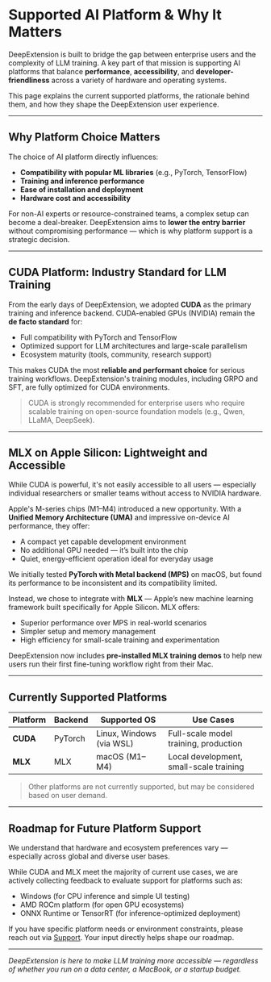 # Supported AI Platform & Why It Matters

DeepExtension is built to bridge the gap between enterprise users and the 
complexity of LLM training. A key part of that mission is supporting AI platforms 
that balance **performance**, **accessibility**, and **developer-friendliness** 
across a variety of hardware and operating systems.

This page explains the current supported platforms, the rationale behind them, and 
how they shape the DeepExtension user experience.

---

## Why Platform Choice Matters

The choice of AI platform directly influences:

- **Compatibility with popular ML libraries** (e.g., PyTorch, TensorFlow)
- **Training and inference performance**
- **Ease of installation and deployment**
- **Hardware cost and accessibility**

For non-AI experts or resource-constrained teams, a complex setup can become a 
deal-breaker. DeepExtension aims to **lower the entry barrier** without 
compromising performance — which is why platform support is a strategic decision.

---

## CUDA Platform: Industry Standard for LLM Training

From the early days of DeepExtension, we adopted **CUDA** as the primary training 
and inference backend. CUDA-enabled GPUs (NVIDIA) remain the **de facto standard** 
for:

- Full compatibility with PyTorch and TensorFlow  
- Optimized support for LLM architectures and large-scale parallelism  
- Ecosystem maturity (tools, community, research support)

This makes CUDA the most **reliable and performant choice** for serious training 
workflows. DeepExtension's training modules, including GRPO and SFT, are fully 
optimized for CUDA environments.

> CUDA is strongly recommended for enterprise users who require scalable training 
on open-source foundation models (e.g., Qwen, LLaMA, DeepSeek).

---

## MLX on Apple Silicon: Lightweight and Accessible

While CUDA is powerful, it's not easily accessible to all users — especially 
individual researchers or smaller teams without access to NVIDIA hardware.

Apple's M-series chips (M1–M4) introduced a new opportunity. With a **Unified 
Memory Architecture (UMA)** and impressive on-device AI performance, they offer:

- A compact yet capable development environment
- No additional GPU needed — it’s built into the chip
- Quiet, energy-efficient operation ideal for everyday usage

We initially tested **PyTorch with Metal backend (MPS)** on macOS, but found its 
performance to be inconsistent and its compatibility limited.

Instead, we chose to integrate with **MLX** — Apple’s new machine learning 
framework built specifically for Apple Silicon. MLX offers:

- Superior performance over MPS in real-world scenarios  
- Simpler setup and memory management  
- High efficiency for small-scale training and experimentation

DeepExtension now includes **pre-installed MLX training demos** to help new users 
run their first fine-tuning workflow right from their Mac.

---

## Currently Supported Platforms

| Platform        | Backend   | Supported OS | Use Cases                                |
|----------------|-----------|--------------|------------------------------------------|
| **CUDA**        | PyTorch   | Linux, Windows (via WSL)  | Full-scale model training, production    |
| **MLX**         | MLX       | macOS (M1–M4)| Local development, small-scale training  |

> Other platforms are not currently supported, but may be considered based on user demand.

---

## Roadmap for Future Platform Support

We understand that hardware and ecosystem preferences vary — especially across 
global and diverse user bases.

While CUDA and MLX meet the majority of current use cases, we are actively 
collecting feedback to evaluate support for platforms such as:

- Windows (for CPU inference and simple UI testing)
- AMD ROCm platform (for open GPU ecosystems)
- ONNX Runtime or TensorRT (for inference-optimized deployment)

If you have specific platform needs or environment constraints, please reach out 
via [Support](../about/support.md). Your input directly helps shape our roadmap.

---

*DeepExtension is here to make LLM training more accessible — regardless of 
whether you run on a data center, a MacBook, or a startup budget.*

